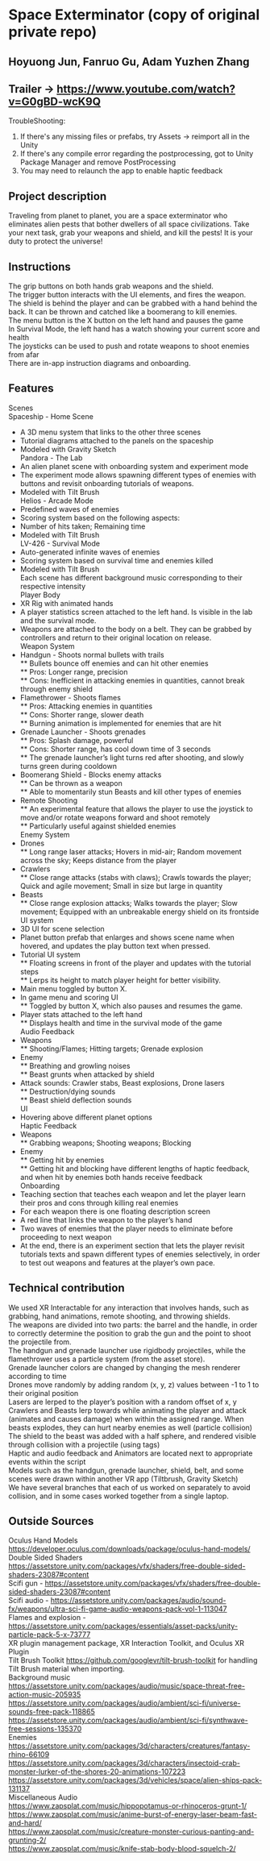 # Space Exterminator (copy of original private repo)
## Hoyuong Jun, Fanruo Gu, Adam Yuzhen Zhang
## Trailer -> https://www.youtube.com/watch?v=G0gBD-wcK9Q

TroubleShooting:
1. If there's any missing files or prefabs, try Assets -> reimport all in the Unity
2. If there's any compile error regarding the postprocessing, got to Unity Package Manager and remove PostProcessing
3. You may need to relaunch the app to enable haptic feedback

## Project description  
Traveling from planet to planet, you are a space exterminator who eliminates alien pests that bother dwellers of all space civilizations. Take your next task, grab your weapons and shield, and kill the pests! It is your duty to protect the universe!  
## Instructions  
The grip buttons on both hands grab weapons and the shield.   
The trigger button interacts with the UI elements, and fires the weapon.  
The shield is behind the player and can be grabbed with a hand behind the back. It can be thrown and catched like a boomerang to kill enemies.   
The menu button is the X button on the left hand and pauses the game  
In Survival Mode, the left hand has a watch showing your current score and health  
The joysticks can be used to push and rotate weapons to shoot enemies from afar  
There are in-app instruction diagrams and onboarding.  
## Features  
Scenes  
Spaceship - Home Scene  
* A 3D menu system that links to the other three scenes  
* Tutorial diagrams attached to the panels on the spaceship  
* Modeled with Gravity Sketch  
Pandora - The Lab  
* An alien planet scene with onboarding system and experiment mode  
* The experiment mode allows spawning different types of enemies with buttons and revisit onboarding tutorials of weapons.  
* Modeled with Tilt Brush  
Helios - Arcade Mode  
* Predefined waves of enemies  
* Scoring system based on the following aspects:  
* Number of hits taken; Remaining time  
* Modeled with Tilt Brush  
LV-426 - Survival Mode  
* Auto-generated infinite waves of enemies  
* Scoring system based on survival time and enemies killed  
* Modeled with Tilt Brush  
     Each scene has different background music corresponding to their respective intensity  
Player Body  
* XR Rig with animated hands  
* A player statistics screen attached to the left hand. Is visible in the lab and the survival mode.  
* Weapons are attached to the body on a belt. They can be grabbed by controllers and return to their original location on release.  
Weapon System  
* Handgun - Shoots normal bullets with trails  
** Bullets bounce off enemies and can hit other enemies  
** Pros: Longer range, precision   
** Cons: Inefficient in attacking enemies in quantities, cannot break through enemy shield  
* Flamethrower - Shoots flames  
** Pros: Attacking enemies in quantities  
** Cons: Shorter range, slower death  
** Burning animation is implemented for enemies that are hit  
* Grenade Launcher - Shoots grenades  
** Pros: Splash damage, powerful  
** Cons: Shorter range, has cool down time of 3 seconds  
** The grenade launcher’s light turns red after shooting, and slowly turns green during cooldown  
* Boomerang Shield - Blocks enemy attacks  
** Can be thrown as a weapon  
** Able to momentarily stun Beasts and kill other types of enemies  
* Remote Shooting  
** An experimental feature that allows the player to use the joystick to move and/or rotate weapons forward and shoot remotely  
** Particularly useful against shielded enemies  
Enemy System  
* Drones  
** Long range laser attacks; Hovers in mid-air; Random movement across the sky; Keeps distance from the player  
* Crawlers  
** Close range attacks (stabs with claws); Crawls towards the player; Quick and agile movement; Small in size but large in quantity  
* Beasts  
** Close range explosion attacks; Walks towards the player; Slow movement; Equipped with an unbreakable energy shield on its frontside  
UI system  
* 3D UI for scene selection  
* Planet button prefab that enlarges and shows scene name when hovered, and updates the play button text when pressed.  
* Tutorial UI system  
** Floating screens in front of the player and updates with the tutorial steps  
** Lerps its height to match player height for better visibility.   
* Main menu toggled by button X.  
* In game menu and scoring UI  
** Toggled by button X, which also pauses and resumes the game.  
* Player stats attached to the left hand  
** Displays health and time in the survival mode of the game  
Audio Feedback  
* Weapons  
** Shooting/Flames; Hitting targets; Grenade explosion  
* Enemy  
** Breathing and growling noises  
** Beast grunts when attacked by shield  
* Attack sounds: Crawler stabs, Beast explosions, Drone lasers  
** Destruction/dying sounds  
** Beast shield deflection sounds  
UI  
* Hovering above different planet options  
Haptic Feedback  
* Weapons  
** Grabbing weapons; Shooting weapons; Blocking  
* Enemy  
** Getting hit by enemies  
** Getting hit and blocking have different lengths of haptic feedback, and when hit by enemies both hands receive feedback  
Onboarding  
* Teaching section that teaches each weapon and let the player learn their pros and cons through killing real enemies  
* For each weapon there is one floating description screen  
* A red line that links the weapon to the player’s hand  
* Two waves of enemies that the player needs to eliminate before proceeding to next weapon  
* At the end, there is an experiment section that lets the player revisit tutorials texts and spawn different types of enemies selectively, in order to test out weapons and features at the player’s own pace.  
## Technical contribution  
We used XR Interactable for any interaction that involves hands, such as grabbing, hand animations, remote shooting, and throwing shields.  
The weapons are divided into two parts: the barrel and the handle, in order to correctly determine the position to grab the gun and the point to shoot the projectile from.  
The handgun and grenade launcher use rigidbody projectiles, while the flamethrower uses a particle system (from the asset store).  
Grenade launcher colors are changed by changing the mesh renderer according to time  
Drones move randomly by adding random (x, y, z) values between -1 to 1 to their original position  
Lasers are lerped to the player’s position with a random offset of x, y  
Crawlers and Beasts lerp towards while animating the player and attack (animates and causes damage) when within the assigned range. When beasts explodes, they can hurt nearby enemies as well (particle collision)  
The shield to the beast was added with a half sphere, and rendered visible through collision with a projectile (using tags)  
Haptic and audio feedback and Animators are located next to appropriate events within the script  
Models such as the handgun, grenade launcher, shield, belt, and some scenes were drawn within another VR app (Tiltbrush, Gravity Sketch)  
We have several branches that each of us worked on separately to avoid collision, and in some cases worked together from a single laptop.  



## Outside Sources  
Oculus Hand Models https://developer.oculus.com/downloads/package/oculus-hand-models/  
Double Sided Shaders https://assetstore.unity.com/packages/vfx/shaders/free-double-sided-shaders-23087#content  
Scifi gun - https://assetstore.unity.com/packages/vfx/shaders/free-double-sided-shaders-23087#content  
Scifi audio - https://assetstore.unity.com/packages/audio/sound-fx/weapons/ultra-sci-fi-game-audio-weapons-pack-vol-1-113047   
Flames and explosion - https://assetstore.unity.com/packages/essentials/asset-packs/unity-particle-pack-5-x-73777   
XR plugin management package, XR Interaction Toolkit, and Oculus XR Plugin  
Tilt Brush Toolkit https://github.com/googlevr/tilt-brush-toolkit for handling Tilt Brush material when importing.  
Background music  
https://assetstore.unity.com/packages/audio/music/space-threat-free-action-music-205935  
https://assetstore.unity.com/packages/audio/ambient/sci-fi/universe-sounds-free-pack-118865   
https://assetstore.unity.com/packages/audio/ambient/sci-fi/synthwave-free-sessions-135370   
Enemies  
https://assetstore.unity.com/packages/3d/characters/creatures/fantasy-rhino-66109   
https://assetstore.unity.com/packages/3d/characters/insectoid-crab-monster-lurker-of-the-shores-20-animations-107223  
https://assetstore.unity.com/packages/3d/vehicles/space/alien-ships-pack-131137   
Miscellaneous Audio  
https://www.zapsplat.com/music/hippopotamus-or-rhinoceros-grunt-1/  
https://www.zapsplat.com/music/anime-burst-of-energy-laser-beam-fast-and-hard/  
https://www.zapsplat.com/music/creature-monster-curious-panting-and-grunting-2/  
https://www.zapsplat.com/music/knife-stab-body-blood-squelch-2/  

